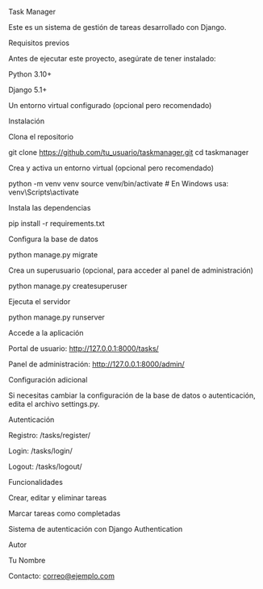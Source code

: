 Task Manager

Este es un sistema de gestión de tareas desarrollado con Django.

Requisitos previos

Antes de ejecutar este proyecto, asegúrate de tener instalado:

Python 3.10+

Django 5.1+

Un entorno virtual configurado (opcional pero recomendado)

Instalación

Clona el repositorio

git clone https://github.com/tu_usuario/taskmanager.git
cd taskmanager

Crea y activa un entorno virtual (opcional pero recomendado)

python -m venv venv
source venv/bin/activate  # En Windows usa: venv\Scripts\activate

Instala las dependencias

pip install -r requirements.txt

Configura la base de datos

python manage.py migrate

Crea un superusuario (opcional, para acceder al panel de administración)

python manage.py createsuperuser

Ejecuta el servidor

python manage.py runserver

Accede a la aplicación

Portal de usuario: http://127.0.0.1:8000/tasks/

Panel de administración: http://127.0.0.1:8000/admin/

Configuración adicional

Si necesitas cambiar la configuración de la base de datos o autenticación, edita el archivo settings.py.

Autenticación

Registro: /tasks/register/

Login: /tasks/login/

Logout: /tasks/logout/

Funcionalidades

Crear, editar y eliminar tareas

Marcar tareas como completadas

Sistema de autenticación con Django Authentication

Autor

Tu Nombre

Contacto: correo@ejemplo.com

